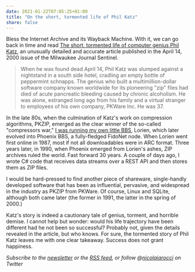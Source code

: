 ```yaml
---
date: 2021-01-22T07:05:25+01:00
title: "On the short, tormented life of Phil Katz"
share: false
---
```

Bless the Internet Archive and its Wayback Machine. With it, we can go back in
time and read [The short, tormented life of computer genius Phil
Katz][1], an unusually detailed and accurate article published in the April 14,
2000 issue of the Milwaukee Journal Sentinel. 

> When he was found dead April 14, Phil Katz was slumped against a nightstand
> in a south side hotel, cradling an empty bottle of peppermint schnapps. The
> genius who built a multimillion-dollar software company known worldwide for
> its pioneering "zip" files had died of acute pancreatic bleeding caused by
> chronic alcoholism. He was alone, estranged long ago from his family and
> a virtual stranger to employees of his own company, PKWare Inc. He was 37.

In the late 80s, when the culmination of Katz's work on compression algorithms,
PKZIP, emerged as the clear winner of the so-called "compressors war," [I was
running my own little BBS][2], Lorien, which later evolved into Phoenix BBS,
a fully-fledged FidoNet node. When Lorien went first online in 1987, most if
not all downloadables were in ARC format. Three years later, in 1990, when
Phoenix emerged from Lorien's ashes, ZIP archives ruled the world. Fast forward
30 years. A couple of days ago, I wrote C# code that receives data streams over
a REST API and then stores them as ZIP files.

I would be hard-pressed to find another piece of shareware, single-handly
developed software that has been as influential, pervasive, and widespread in
the industry as PKZIP from PKWare. Of course, Linux and SQLite, although both
came later (the former in 1991, the latter in the spring of 2000.)

Katz's story is indeed a cautionary tale of genius, torment, and horrible
demise. I cannot help but wonder: would his life trajectory have been different
had he not been so successful? Probably not, given the details revealed in
the article, but who knows. For sure, the tormented story of Phil Katz leaves
me with one clear takeaway. Success does not grant happiness.

*Subscribe to the [newsletter][nl] or the [RSS feed][rss], or follow @[nicolaiarocci][tw] on Twitter*

 [1]: https://web.archive.org/web/20000829071343/http://www2.jsonline.com/news/state/may00/katz21052000a.asp
 [2]: http://nicolaiarocci.com/a-trip-down-memory-lane-fidonet-and-usenet/
 [rss]: https://nicolaiarocci.com/index.xml
 [tw]: http://twitter.com/nicolaiarocci
 [nl]: http://eepurl.com/b-_Pzz

